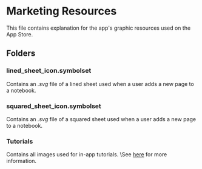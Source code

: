 # Marketing Resources 
This file contains explanation for the app's graphic resources used on the App Store.

## Folders 

### lined_sheet_icon.symbolset
Contains an _.svg_ file of a lined sheet used when a user adds a new page to a notebook.

### squared_sheet_icon.symbolset
Contains an _.svg_ file of a squared sheet used when a user adds a new page to a notebook.

### Tutorials
Contains all images used for in-app tutorials. \See [here](TUTORIALS.md) for more information.






